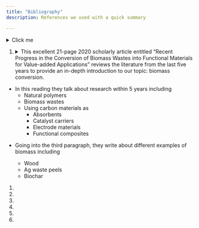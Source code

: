 ```yaml
---
title: "Bibliography"
description: References we used with a quick summary

---
```


<details>
  <summary>Click me</summary>
  
  ### Heading
  1. Foo
  2. Bar
     * Baz
     * Qux

  ### Some Javascript
  ```js
  function logSomething(something) {
    console.log('Something', something);
  }
  ```
</details>

1. <details> 
    <summary> This excellent 21-page 2020 scholarly article entitled “Recent Progress in the Conversion of Biomass Wastes into Functional Materials for Value-added Applications” reviews the literature from the last five years to provide an in-depth introduction to our topic:  biomass conversion. </summary>

- In this reading they talk about research within 5 years including
    * Natural polymers
    * Biomass wastes
    * Using carbon materials as
        * Absorbents
        * Catalyst carriers
        * Electrode materials
        * Functional composites
* Going into the third paragraph, they write about different examples of biomass including
    * Wood
    * Ag waste peels
    * Biochar

    </details>

1. 
1.
1.
1.
1.
1.
